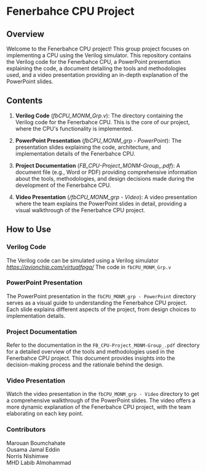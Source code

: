 # Fenerbahce CPU Project

## Overview

Welcome to the Fenerbahce CPU project! This group project focuses on implementing a CPU using the Verilog simulator. This repository contains the Verilog code for the Fenerbahce CPU, a PowerPoint presentation explaining the code, a document detailing the tools and methodologies used, and a video presentation providing an in-depth explanation of the PowerPoint slides.

## Contents

1. **Verilog Code** (*fbCPU_MONM_Grp.v*): The directory containing the Verilog code for the Fenerbahce CPU. This is the core of our project, where the CPU's functionality is implemented.

2. **PowerPoint Presentation** (*fbCPU_MONM_grp - PowerPoint*): The presentation slides explaining the code, architecture, and implementation details of the Fenerbahce CPU.

3. **Project Documentation** (*FB_CPU-Project_MONM-Group_.pdf*): A document file (e.g., Word or PDF) providing comprehensive information about the tools, methodologies, and design decisions made during the development of the Fenerbahce CPU.

4. **Video Presentation** (*/fbCPU_MONM_grp - Video*): A video presentation where the team explains the PowerPoint slides in detail, providing a visual walkthrough of the Fenerbahce CPU project.

## How to Use

### Verilog Code

The Verilog code can be simulated using a Verilog simulator *https://avionchip.com/virtualfpga/*
The code in `fbCPU_MONM_Grp.v`

### PowerPoint Presentation

The PowerPoint presentation in the `fbCPU_MONM_grp - PowerPoint` directory serves as a visual guide to understanding the Fenerbahce CPU project. Each slide explains different aspects of the project, from design choices to implementation details.

### Project Documentation

Refer to the documentation in the `FB_CPU-Project_MONM-Group_.pdf` directory for a detailed overview of the tools and methodologies used in the Fenerbahce CPU project. This document provides insights into the decision-making process and the rationale behind the design.

### Video Presentation

Watch the video presentation in the `fbCPU_MONM_grp - Video` directory to get a comprehensive walkthrough of the PowerPoint slides. The video offers a more dynamic explanation of the Fenerbahce CPU project, with the team elaborating on each key point.

### Contributors
Marouan Boumchahate<br>
Ousama Jamal Eddin<br>
Norris Nishimwe<br>
MHD Labib Almohammad<br>
